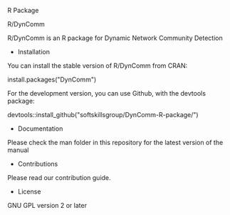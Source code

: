 R Package 

R/DynComm

R/DynComm is an R package for Dynamic Network Community Detection

- Installation

You can install the stable version of R/DynComm from CRAN:

install.packages("DynComm")

For the development version, you can use Github, with the devtools package:

devtools::install_github("softskillsgroup/DynComm-R-package/")

- Documentation

Please check the man folder in this repository for the latest version of the manual

- Contributions

Please read our contribution guide.

- License

GNU GPL version 2 or later
